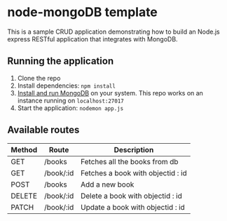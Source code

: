 # node-mongoDB template

This is a sample CRUD application demonstrating how to build an Node.js express RESTful application that integrates with MongoDB. 
## Running the application

1. Clone the repo
2. Install dependencies: `npm install`
3. [Install and run MongoDB](https://www.mongodb.com/docs/manual/installation/) on your system. This repo works on an instance running on `localhost:27017`
4. Start the application: `nodemon app.js`

## Available routes

|Method | Route | Description |
| --- | --- | --- |
| GET | /books | Fetches all the books from db |
| GET | /book/:id | Fetches a book with objectid : id  |
| POST | /books | Add a new book |
| DELETE | /book/:id | Delete a book with objectid : id  |
| PATCH | /book/:id | Update a book with objectid : id  |
